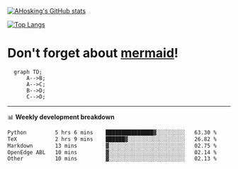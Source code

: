 [![AHosking's GitHub stats](https://github-readme-stats.vercel.app/api?username=ahosking&count_private=true&show_icons=true&theme=onedark&hide_rank=true&include_all_commits=true)](https://github.com/ahosking)

[![Top Langs](https://github-readme-stats.vercel.app/api/top-langs/?username=ahosking&layout=compact&theme=onedark)](https://github.com/ahosking)


# Don't forget about [mermaid](https://github.blog/2022-02-14-include-diagrams-markdown-files-mermaid/)!

```mermaid
  graph TD;
      A-->B;
      A-->C;
      B-->D;
      C-->D;
```
-------

📊 **Weekly development breakdown**

<!--START_SECTION:waka-->

```txt
Python         5 hrs 6 mins    ███████████████▓░░░░░░░░░   63.30 %
TeX            2 hrs 9 mins    ██████▓░░░░░░░░░░░░░░░░░░   26.82 %
Markdown       13 mins         ▓░░░░░░░░░░░░░░░░░░░░░░░░   02.75 %
OpenEdge ABL   10 mins         ▓░░░░░░░░░░░░░░░░░░░░░░░░   02.14 %
Other          10 mins         ▓░░░░░░░░░░░░░░░░░░░░░░░░   02.13 %
```

<!--END_SECTION:waka-->

